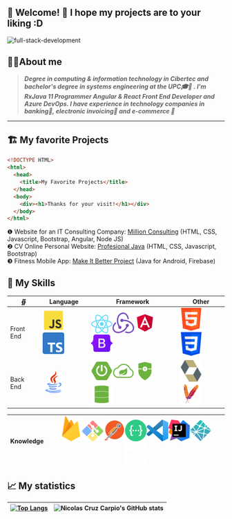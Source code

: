 <!-- <img align="center" src="https://github.com/nicolasbncruz/nicolasbncruz/blob/master/banner.png"/> -->
## 🏡 Welcome! 👋 I hope my projects are to your liking :D
<span style="align:center">![full-stack-development](https://user-images.githubusercontent.com/24864482/111586408-c8dd8a80-878e-11eb-94c8-483e2962a667.gif)</span>
<!---
System.out.print.ln('Hello World!');

-->

## 👨‍💻About me
> ***Degree in computing & information technology in Cibertec and bachelor's degree in systems engineering at the UPC🎓🥇 . I'm RxJava 11 Programmer Angular & React Front End Developer and Azure DevOps. I have experience in technology companies in banking🏦, electronic invoicing🧾 and e-commerce 🛒***
***
## 🏗 My favorite Projects
```html
<!DOCTYPE HTML>
<html>
  <head>
    <title>My Favorite Projects</title>
  </head>
  <body>
    <div><h1>Thanks for your visit!</h1></div>
  </body>
</html>
```

❶ Website for an IT Consulting Company: [Million Consulting](https://github.com/nicolasbncruz/upc) (HTML, CSS, Javascript, Bootstrap, Angular, Node JS)  
❷ CV Online Personal Website: [Profesional Java](https://github.com/nicolasbncruz/webpage) (HTML, CSS, Javascript, Bootstrap)  
❸ Fitness Mobile App: [Make It Better Project](https://github.com/nicolasbncruz/makeitbetter) (Java for Android, Firebase)  
<!---❹ My favorite search engine is [Duck Duck Go](https://duckduckgo.com)  
❺ My favorite search engine is [Duck Duck Go](https://duckduckgo.com)  
❻  
❼  
❽  
❾  
❿  -->

## 🧰 My Skills
|  ∯        |                                    Language                                              | Framework                       | Other                 |
|------------|------------------------------------------------------------------------------------------|---------------------------------|-----------------------|
| Front End  | ![](javascript.png)![](typescript.png) | ![](react.png)![](redux.png)![](angular.png)![](bootstrap.png)| ![](html.png)![](css.png)       |
| Back End   | ![](java.png)        | ![](spring.png)![](cloud.png)![](security.png)![](data.png)       | ![](hibernate.png)![](maven.png)|

| Knowledge | ![](firebase.png)![](git-bash.png)![](postman.png)![](swagger.png)![](visual.png)![](intellij.png)![](netlify.png)![](railway.png) |
| --- | --- |

<!--
|  ∯        |                                    Tools                                              | Databases                       | Other                 |
|------------|------------------------------------------------------------------------------------------|---------------------------------|-----------------------|
| knowledge  | ![](java.png)        | ![](spring.png)![](cloud.png)![](security.png)![](data.png)       | ![](hibernate.png)![](maven.png)|
![](1606562016017.png)

-->
## 📈 My statistics
|[![Top Langs](https://github-readme-stats.vercel.app/api/top-langs/?username=nicolasbncruz&show_icons=true&theme=tokyonight)](https://github.com/nicolasbncruz/github-readme-stats)|![Nicolas Cruz Carpio's GitHub stats](https://github-readme-stats.vercel.app/api?username=nicolasbncruz&show_icons=true&theme=tokyonight)|
|---|---|
